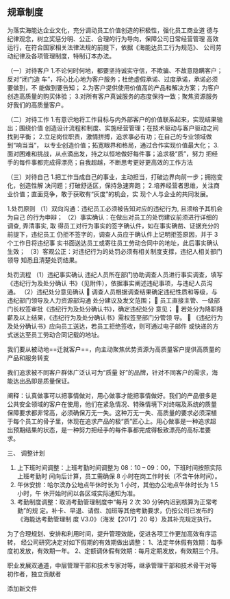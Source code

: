 

## 规章制度

为落实海能达企业文化，充分调动员工价值创造的积极性，强化员工商业道
德与纪律观念，树立奖惩分明、公正、合理的行为导向，保障公司日常经营管理
高效运行，在符合国家相关法律法规的前提下，依据《海能达员工行为规范》、
公司劳动纪律及各项管理制度，特制订本办法。


（一）对待客户
1.不论何时何地，都要坚持诚实守信，不欺骗、不故意隐瞒客户；反对“闭门造
车”，将心比心地为客户服务；杜绝虚假承诺、过度承诺，承诺必须要做到，不
能做到要告知；
2.为客户提供使用价值高的产品和解决方案；为客户创造高质量的购买体验；
3.对所有客户真诚服务的态度保持一致；聚焦资源服务好我们的高质量客户。


（二）对待工作
1.有意识地将工作目标与内外部客户的价值联系起来，实现结果输出；围绕价值
创造设计流程和制度、实施经营管理；在技术驱动与客户驱动之间找到平衡；
2.立足岗位职责，激情拼搏，追求事必有功；在自己的专业领域做到“响当当”，
以专业创造价值；拓宽眼界和格局，通过合作实现价值最大化；
3.面对困难和挑战，从点滴出发，持之以恒地做好每件事；追求极“质”，努力
把经手的每件事都完成得漂亮；自我超越，不断思考更好更高效的工作方法



（三）对待自己
1.把工作当成自己的事业，主动担当，打破边界向前一步；拥抱变化，创造性解
决问题；打破舒适区，保持急速奔跑；
2.培养经营者思维，关注商业价值；直面竞争，敢于获取有“灰度”的机会，实
现个人与企业的共同发展。


1.处罚原则
（1）双向沟通：违纪员工必须被告知对应的违纪行为, 且须给予其机会为自己
的行为申辩；
（2）事实确认：在做出对员工的处罚建议前须进行详细的调查, 弄清事实, 取
得员工对行为事实的签字确认件，如在事实确凿、证据充分的前提下，违纪员工
仍拒不签字的，调查人员应于确认件上记明拒签原因，并于 3 个工作日将违纪事
实书面送达员工或寄往员工劳动合同中的地址，此后事实确认生效；
（3）客观公正：对违纪行为的处罚必须有相关制度支撑，违纪人相关部门领导
知悉且清楚处罚结果。

处罚流程
（1）违纪事实确认
违纪人员所在部门协助调查人员进行事实调查，填写《违纪行为及处分确认
书》（见附件），依据事实阐述违纪事项，与违纪人员沟通。
（2）违纪处分意见确认
 调查人员根据调查结果确定违纪性质和等级，与违纪部门领导及人力资源部沟通
处分建议及发文范围；
 员工直接主管、一级部门长权签审批《违纪行为及处分确认书》，确定违纪处分
意见；
 若处分为降职降薪及以上结果，《违纪行为及处分确认书》需权签至部门分管领
导。
 《违纪行为及处分确认书》应向员工送达，若员工拒绝签收，则可通过电子邮件
或快递的方式送达至员工劳动合同记载的地址。

我们要从被动地==迁就客户==，向主动聚焦优势资源为高质量客户提供高质量的产品和服务转变

我们追求被不同客户群体广泛认可为“质量
好”的品牌，针对不同客户的需求，海能达出品即是质量保证。


阐释：认真做事可以把事情做对，用心做事才能把事情做好。我们的产品很多是
公共安全领域的客户在使用，他们在紧急情况、特殊情境下对终端及系统的质量
保障要求都非常高，必须确保万无一失。这种万无一失、高质量的要求必须深植
于每个员工的骨子里，体现在追求产品的极“质”匠心上。用心做事是一种追求超
出预期结果的状态，是一种努力把经手的每件事都完成得极致漂亮的高标准要
求。

三、 调整计划
1. 上下班时间调整：上班考勤时间调整为 08：10 – 09：00，下班时间按照实际上班考勤时
间向后计算，员工需确保 8 小时在岗工作时长（不含午休时间）。
2. 午休安排：哈尔滨办公地点午休时长为 1 小时，其他办公地点午休时长为 1.5 小时，午
休开始时间以各区域实际通知为准。
3. 考勤制度调整：取消考勤管理制度中“每月 2 次 30 分钟内迟到核算为正常考勤”的规
定。补卡、早退、请假、加班等其他考勤要求，仍按公司已发布的《海能达考勤管理制
度 V3.0》（海发【2017】20 号）及其补充规定执行。

为了合理规划、安排和利用时间，提升管理效能，促进各项工作更加高效有序运转，
经公司研究决定对如下假期的有效期做出调整：
1、法定年休假有效期：每季度初发放，有效期一年。
2、定额调休假有效期：每月定期发放，有效期三个月。


职业发展双通道，中层管理干部和技术专家对等，继承管理干部和技术骨干对等
初作者，独立贡献者


添加新文件

